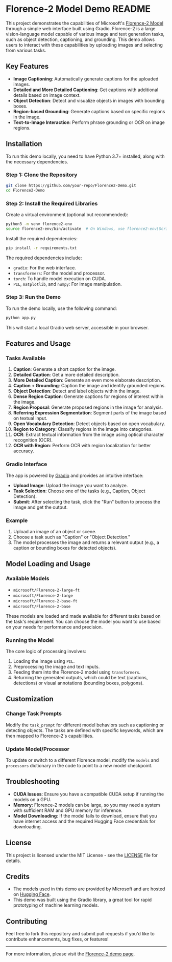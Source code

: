 # Florence-2 Model Demo README

This project demonstrates the capabilities of Microsoft's [Florence-2 Model](https://huggingface.co/microsoft/Florence-2-large) through a simple web interface built using Gradio. Florence-2 is a large vision-language model capable of various image and text generation tasks, such as object detection, captioning, and grounding. This demo allows users to interact with these capabilities by uploading images and selecting from various tasks.

## Key Features

- **Image Captioning**: Automatically generate captions for the uploaded images.
- **Detailed and More Detailed Captioning**: Get captions with additional details based on image context.
- **Object Detection**: Detect and visualize objects in images with bounding boxes.
- **Region-based Grounding**: Generate captions based on specific regions in the image.
- **Text-to-Image Interaction**: Perform phrase grounding or OCR on image regions.

## Installation

To run this demo locally, you need to have Python 3.7+ installed, along with the necessary dependencies.

### Step 1: Clone the Repository

```bash
git clone https://github.com/your-repo/Florence2-Demo.git
cd Florence2-Demo
```

### Step 2: Install the Required Libraries

Create a virtual environment (optional but recommended):

```bash
python3 -m venv florence2-env
source florence2-env/bin/activate  # On Windows, use florence2-env\Scripts\activate
```

Install the required dependencies:

```bash
pip install -r requirements.txt
```

The required dependencies include:

- `gradio`: For the web interface.
- `transformers`: For the model and processor.
- `torch`: To handle model execution on CUDA.
- `PIL`, `matplotlib`, and `numpy`: For image manipulation.

### Step 3: Run the Demo

To run the demo locally, use the following command:

```bash
python app.py
```

This will start a local Gradio web server, accessible in your browser.

## Features and Usage

### Tasks Available

1. **Caption**: Generate a short caption for the image.
2. **Detailed Caption**: Get a more detailed description.
3. **More Detailed Caption**: Generate an even more elaborate description.
4. **Caption + Grounding**: Caption the image and identify grounded regions.
5. **Object Detection**: Detect and label objects within the image.
6. **Dense Region Caption**: Generate captions for regions of interest within the image.
7. **Region Proposal**: Generate proposed regions in the image for analysis.
8. **Referring Expression Segmentation**: Segment parts of the image based on textual input.
9. **Open Vocabulary Detection**: Detect objects based on open vocabulary.
10. **Region to Category**: Classify regions in the image into categories.
11. **OCR**: Extract textual information from the image using optical character recognition (OCR).
12. **OCR with Region**: Perform OCR with region localization for better accuracy.

### Gradio Interface

The app is powered by [Gradio](https://gradio.app/) and provides an intuitive interface:

- **Upload Image**: Upload the image you want to analyze.
- **Task Selection**: Choose one of the tasks (e.g., Caption, Object Detection).
- **Submit**: After selecting the task, click the "Run" button to process the image and get the output.

### Example

1. Upload an image of an object or scene.
2. Choose a task such as "Caption" or "Object Detection."
3. The model processes the image and returns a relevant output (e.g., a caption or bounding boxes for detected objects).

## Model Loading and Usage

### Available Models

- `microsoft/Florence-2-large-ft`
- `microsoft/Florence-2-large`
- `microsoft/Florence-2-base-ft`
- `microsoft/Florence-2-base`

These models are loaded and made available for different tasks based on the task's requirement. You can choose the model you want to use based on your needs for performance and precision.

### Running the Model

The core logic of processing involves:
1. Loading the image using `PIL`.
2. Preprocessing the image and text inputs.
3. Feeding them into the Florence-2 model using `transformers`.
4. Returning the generated outputs, which could be text (captions, detections) or visual annotations (bounding boxes, polygons).

## Customization

### Change Task Prompts
Modify the `task_prompt` for different model behaviors such as captioning or detecting objects. The tasks are defined with specific keywords, which are then mapped to Florence-2's capabilities.

### Update Model/Processor
To update or switch to a different Florence model, modify the `models` and `processors` dictionary in the code to point to a new model checkpoint.

## Troubleshooting

- **CUDA Issues**: Ensure you have a compatible CUDA setup if running the models on a GPU.
- **Memory**: Florence-2 models can be large, so you may need a system with sufficient RAM and GPU memory for inference.
- **Model Downloading**: If the model fails to download, ensure that you have internet access and the required Hugging Face credentials for downloading.

## License

This project is licensed under the MIT License - see the [LICENSE](LICENSE) file for details.

## Credits

- The models used in this demo are provided by Microsoft and are hosted on [Hugging Face](https://huggingface.co/).
- This demo was built using the Gradio library, a great tool for rapid prototyping of machine learning models.

## Contributing

Feel free to fork this repository and submit pull requests if you'd like to contribute enhancements, bug fixes, or features!

---

For more information, please visit the [Florence-2 demo page](https://huggingface.co/microsoft/Florence-2-large).

